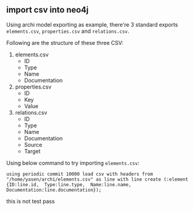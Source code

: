 ## import csv into neo4j

Using archi model exporting as example, there're 3 standard exports `elements.csv`, `properties.csv` and `relations.csv`.

Following are the structure of these three CSV:

1. elements.csv
   - ID
   - Type
   - Name
   - Documentation
2. properties.csv
   - ID
   - Key
   - Value
3. relations.csv
   - ID
   - Type
   - Name
   - Documentation
   - Source
   - Target

Using below command to try importing `elements.csv`:

```dotnetcli
using periodic commit 10000 load csv with headers from "/home/yasen/archi/elements.csv" as line with line create (:element {ID:line.id,  Type:line.type,  Name:line.name,  Documentation:line.documentation});
```

this is not test pass
